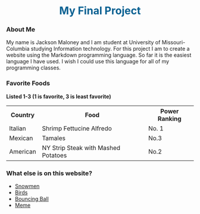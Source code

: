 
<!DOCTYPE html>
<html>
<head>
<meta charset="UTF-8">
<style>
h1 {
  text-align: center;
  margin: 0px;
  color: #096192;
}
</style>
<h1>My Final Project</h1>

</head>

<body>
<h3>About Me</h3>
<p> My name is Jackson Maloney and I am student at University of Missouri-Columbia
studying Information technology.
For this project I am to create a website using the Markdown programming language.
So far it is the easiest language I have used. I wish I could use this language
for all of my programming classes.
</p>
<h3>Favorite Foods</h3>
<p><b>Listed 1-3 (1 is favorite, 3 is least favorite)</b></p>
<table>
  <tr>
    <th>Country</th>
    <th>Food</th>
    <th>Power Ranking</th>
  </tr>
  <tr>
    <td>Italian</td>
    <td>Shrimp Fettucine Alfredo</td>
    <td> No. 1 </td>
  </tr>
  <tr>
    <td>Mexican</td>
    <td>Tamales</td>
    <td> No.3</td>
  </tr>
  <tr>
    <td>American</td>
    <td>NY Strip Steak with Mashed Potatoes</td>
    <td> No.2</td>
  </tr>
</table>

<h3> What else is on this website?</h3>
  <ul>
    <li><a href="Snowmen.md">Snowmen</a></li>
    <li><a href="Birds.md">Birds</a></li>
    <li><a href="Ball.md">Bouncing Ball</a></li>
    <li><a href="Meme.md">Meme</a></li>
  </ul>


</body>

</html>

